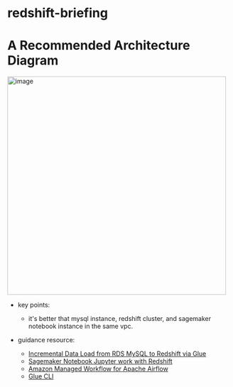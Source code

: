 # redshift-briefing

# A Recommended Architecture Diagram 

<img width="492" alt="image" src="https://github.com/symeta/redshift-briefing/assets/97269758/b6071d85-94f3-4cc2-8f81-b0e188018ec0">


- key points:
  * it's better that mysql instance, redshift cluster, and sagemaker notebook instance in the same vpc.
 
- guidance resource:
  * [Incremental Data Load from RDS MySQL to Redshift via Glue](https://www.youtube.com/watch?v=R-1go56ip5g)
  * [Sagemaker Notebook Jupyter work with Redshift](https://github.com/aws-samples/amazon-redshift-commands-using-sagemaker/blob/master/sagemaker_redshift.ipynb)
  * [Amazon Managed Workflow for Apache Airflow](https://docs.aws.amazon.com/mwaa/latest/userguide/what-is-mwaa.html)
  * [Glue CLI](https://docs.aws.amazon.com/cli/latest/reference/glue/)

